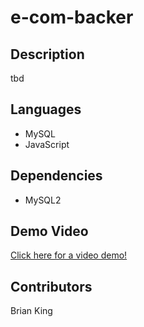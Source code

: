 # e-com-backer

## Description
tbd

## Languages
* MySQL
* JavaScript

## Dependencies
* MySQL2

## Demo Video
[Click here for a video demo!](placeholder)

## Contributors
Brian King
